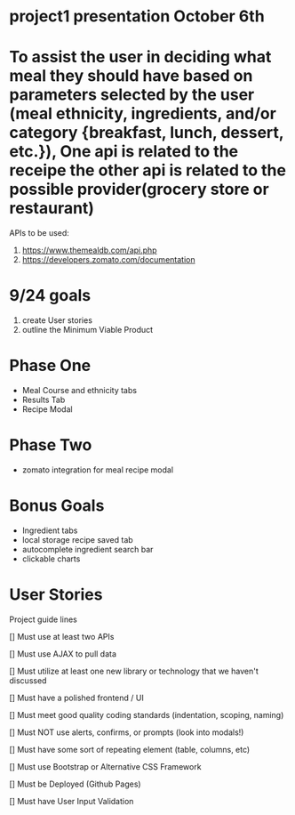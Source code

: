 # project1 presentation October 6th
# To assist the user in deciding what meal they should have based on parameters selected by the user (meal ethnicity, ingredients, and/or category {breakfast, lunch, dessert, etc.}),  One api is related to the receipe the other api is related to the possible provider(grocery store or restaurant)
APIs to be used: 
1. https://www.themealdb.com/api.php
2. https://developers.zomato.com/documentation
# **9/24 goals**  
1. create User stories
2. outline the Minimum Viable Product

# Phase One
* Meal Course and ethnicity tabs
* Results Tab
* Recipe Modal

# Phase Two
* zomato integration for meal recipe modal

# Bonus Goals
* Ingredient tabs
* local storage recipe saved tab
* autocomplete ingredient search bar
* clickable charts


# User Stories

Project guide lines 

[] Must use at least two APIs

[] Must use AJAX to pull data

[] Must utilize at least one new library or technology that we haven't discussed

[] Must have a polished frontend / UI 

[]  Must meet good quality coding standards (indentation, scoping, naming)

[]  Must NOT use alerts, confirms, or prompts (look into modals!)

[]  Must have some sort of repeating element (table, columns, etc)

[]  Must use Bootstrap or Alternative CSS Framework

[]  Must be Deployed (Github Pages)

[]  Must have User Input Validation 
